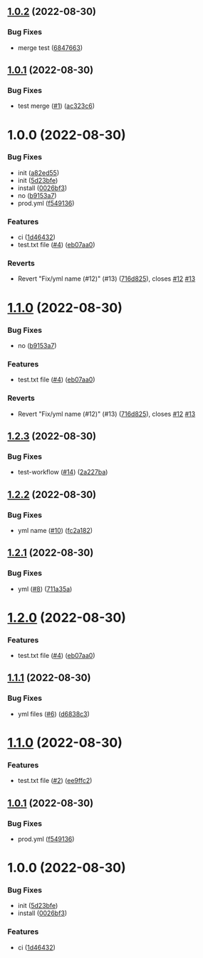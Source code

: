 ## [1.0.2](https://github.com/nayoon030303/action-test/compare/v1.0.1...v1.0.2) (2022-08-30)


### Bug Fixes

* merge test ([6847663](https://github.com/nayoon030303/action-test/commit/6847663cab5d6ce7623e9f096e472c2ce942be17))

## [1.0.1](https://github.com/nayoon030303/action-test/compare/v1.0.0...v1.0.1) (2022-08-30)


### Bug Fixes

* test merge ([#1](https://github.com/nayoon030303/action-test/issues/1)) ([ac323c6](https://github.com/nayoon030303/action-test/commit/ac323c668de262c1a94dada2d891b6d38efc1a2d))

# 1.0.0 (2022-08-30)


### Bug Fixes

* init ([a82ed55](https://github.com/nayoon030303/action-test/commit/a82ed552daf13dda870a5187223d4b4ad19df2e6))
* init ([5d23bfe](https://github.com/nayoon030303/action-test/commit/5d23bfe47d3aa44257a4cdf9f4e6542c45ce443f))
* install ([0026bf3](https://github.com/nayoon030303/action-test/commit/0026bf3982217553543d407ec95c443bdec6b1b7))
* no ([b9153a7](https://github.com/nayoon030303/action-test/commit/b9153a7e90e2fbc966165cb50cf72a938a5a9645))
* prod.yml ([f549136](https://github.com/nayoon030303/action-test/commit/f549136c9e74d05d298cf1d8eb28b5e568422d43))


### Features

* ci ([1d46432](https://github.com/nayoon030303/action-test/commit/1d4643286b772635c8145658dd72a14db49d60c9))
* test.txt file ([#4](https://github.com/nayoon030303/action-test/issues/4)) ([eb07aa0](https://github.com/nayoon030303/action-test/commit/eb07aa0e8062e9e7a5afa57640070c6cf77c5ab2))


### Reverts

* Revert "Fix/yml name (#12)" (#13) ([716d825](https://github.com/nayoon030303/action-test/commit/716d825570bd2af54f09774b52d670305628a1ae)), closes [#12](https://github.com/nayoon030303/action-test/issues/12) [#13](https://github.com/nayoon030303/action-test/issues/13)

# [1.1.0](https://github.com/nayoon030303/test-workflow/compare/v1.0.1...v1.1.0) (2022-08-30)


### Bug Fixes

* no ([b9153a7](https://github.com/nayoon030303/test-workflow/commit/b9153a7e90e2fbc966165cb50cf72a938a5a9645))


### Features

* test.txt file ([#4](https://github.com/nayoon030303/test-workflow/issues/4)) ([eb07aa0](https://github.com/nayoon030303/test-workflow/commit/eb07aa0e8062e9e7a5afa57640070c6cf77c5ab2))


### Reverts

* Revert "Fix/yml name (#12)" (#13) ([716d825](https://github.com/nayoon030303/test-workflow/commit/716d825570bd2af54f09774b52d670305628a1ae)), closes [#12](https://github.com/nayoon030303/test-workflow/issues/12) [#13](https://github.com/nayoon030303/test-workflow/issues/13)

## [1.2.3](https://github.com/nayoon030303/test-workflow/compare/v1.2.2...v1.2.3) (2022-08-30)


### Bug Fixes

* test-workflow ([#14](https://github.com/nayoon030303/test-workflow/issues/14)) ([2a227ba](https://github.com/nayoon030303/test-workflow/commit/2a227ba4260874e208f5130b2bdfb380c6ca43f9))

## [1.2.2](https://github.com/nayoon030303/test-workflow/compare/v1.2.1...v1.2.2) (2022-08-30)


### Bug Fixes

* yml name ([#10](https://github.com/nayoon030303/test-workflow/issues/10)) ([fc2a182](https://github.com/nayoon030303/test-workflow/commit/fc2a18257660fa76aa07255d7e8bb5f6f65e7ddd))

## [1.2.1](https://github.com/nayoon030303/test-workflow/compare/v1.2.0...v1.2.1) (2022-08-30)


### Bug Fixes

* yml ([#8](https://github.com/nayoon030303/test-workflow/issues/8)) ([711a35a](https://github.com/nayoon030303/test-workflow/commit/711a35a8f4a31aeca629a9f0838ce38e8352c8a3))

# [1.2.0](https://github.com/nayoon030303/test-workflow/compare/v1.1.1...v1.2.0) (2022-08-30)


### Features

* test.txt file ([#4](https://github.com/nayoon030303/test-workflow/issues/4)) ([eb07aa0](https://github.com/nayoon030303/test-workflow/commit/eb07aa0e8062e9e7a5afa57640070c6cf77c5ab2))

## [1.1.1](https://github.com/nayoon030303/test-workflow/compare/v1.1.0...v1.1.1) (2022-08-30)


### Bug Fixes

* yml files ([#6](https://github.com/nayoon030303/test-workflow/issues/6)) ([d6838c3](https://github.com/nayoon030303/test-workflow/commit/d6838c30acb2219ba228489ad04cb50dd5760d63))

# [1.1.0](https://github.com/nayoon030303/test-workflow/compare/v1.0.1...v1.1.0) (2022-08-30)


### Features

* test.txt file ([#2](https://github.com/nayoon030303/test-workflow/issues/2)) ([ee9ffc2](https://github.com/nayoon030303/test-workflow/commit/ee9ffc288a85d9acf196da0543531775eedc0d3f))

## [1.0.1](https://github.com/nayoon030303/test-workflow/compare/v1.0.0...v1.0.1) (2022-08-30)


### Bug Fixes

* prod.yml ([f549136](https://github.com/nayoon030303/test-workflow/commit/f549136c9e74d05d298cf1d8eb28b5e568422d43))

# 1.0.0 (2022-08-30)


### Bug Fixes

* init ([5d23bfe](https://github.com/nayoon030303/test-workflow/commit/5d23bfe47d3aa44257a4cdf9f4e6542c45ce443f))
* install ([0026bf3](https://github.com/nayoon030303/test-workflow/commit/0026bf3982217553543d407ec95c443bdec6b1b7))


### Features

* ci ([1d46432](https://github.com/nayoon030303/test-workflow/commit/1d4643286b772635c8145658dd72a14db49d60c9))
